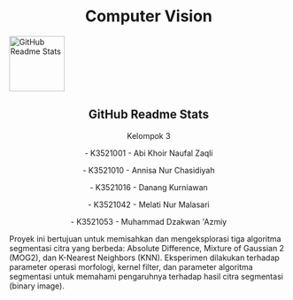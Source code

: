 <p align="center">
 <h1 align="center">Computer Vision</h1>
 <img width="100px" src="https://res.cloudinary.com/anuraghazra/image/upload/v1594908242/logo_ccswme.svg" align="center" alt="GitHub Readme Stats" />
 <h2 align="center">GitHub Readme Stats</h2>
 <p align="center">Kelompok 3</p>

 
 <p align="center">- K3521001  - Abi Khoir Naufal  Zaqli</p>
 <p align="center">- K3521010  - Annisa Nur Chasidiyah</p>
 <p align="center">- K3521016  - Danang Kurniawan</p>
 <p align="center">- K3521042  - Melati Nur Malasari</p>
 <p align="center">- K3521053  - Muhammad Dzakwan 'Azmiy</p> 

Proyek ini bertujuan untuk memisahkan dan mengeksplorasi tiga algoritma segmentasi citra yang berbeda: Absolute Difference, Mixture of Gaussian 2 (MOG2), dan K-Nearest Neighbors (KNN). Eksperimen dilakukan terhadap parameter operasi morfologi, kernel filter, dan parameter algoritma segmentasi untuk memahami pengaruhnya terhadap hasil citra segmentasi (binary image).
</h3> 
</p>

